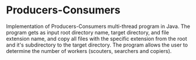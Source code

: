 # Producers-Consumers
Implementation of Producers-Consumers multi-thread program in Java.
The program gets as input root directory name, target directory, and file extension name, and copy all files with the specific extension from the root and it's subdirectory to the target directory. 
The program allows the user to determine the number of workers (scouters, searchers and copiers).
